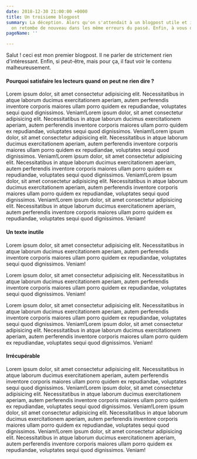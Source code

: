 ```yaml
---
date: 2018-12-30 21:00:00 +0000
title: Un troisieme blogpost
summary: La déception. Alors qu'on s'attendait à un blogpost utile et intéressant,
  on retombe de nouveau dans les même erreurs du passé. Enfin, à vous de juger.
pageName: ''

---
```

Salut ! ceci est mon premier blogpost. Il ne parler de strictement rien d'intéressant. Enfin, si peut-être, mais pour ça, il faut voir le contenu malheureusement.

#### Pourquoi satisfaire les lecteurs quand on peut ne rien dire ?

Lorem ipsum dolor, sit amet consectetur adipisicing elit. Necessitatibus in atque laborum ducimus exercitationem aperiam, autem perferendis inventore corporis maiores ullam porro quidem ex repudiandae, voluptates sequi quod dignissimos. Veniam!Lorem ipsum dolor, sit amet consectetur adipisicing elit. Necessitatibus in atque laborum ducimus exercitationem aperiam, autem perferendis inventore corporis maiores ullam porro quidem ex repudiandae, voluptates sequi quod dignissimos. Veniam!Lorem ipsum dolor, sit amet consectetur adipisicing elit. Necessitatibus in atque laborum ducimus exercitationem aperiam, autem perferendis inventore corporis maiores ullam porro quidem ex repudiandae, voluptates sequi quod dignissimos. Veniam!Lorem ipsum dolor, sit amet consectetur adipisicing elit. Necessitatibus in atque laborum ducimus exercitationem aperiam, autem perferendis inventore corporis maiores ullam porro quidem ex repudiandae, voluptates sequi quod dignissimos. Veniam!Lorem ipsum dolor, sit amet consectetur adipisicing elit. Necessitatibus in atque laborum ducimus exercitationem aperiam, autem perferendis inventore corporis maiores ullam porro quidem ex repudiandae, voluptates sequi quod dignissimos. Veniam!Lorem ipsum dolor, sit amet consectetur adipisicing elit. Necessitatibus in atque laborum ducimus exercitationem aperiam, autem perferendis inventore corporis maiores ullam porro quidem ex repudiandae, voluptates sequi quod dignissimos. Veniam!

#### Un texte inutile

Lorem ipsum dolor, sit amet consectetur adipisicing elit. Necessitatibus in atque laborum ducimus exercitationem aperiam, autem perferendis inventore corporis maiores ullam porro quidem ex repudiandae, voluptates sequi quod dignissimos. Veniam!

Lorem ipsum dolor, sit amet consectetur adipisicing elit. Necessitatibus in atque laborum ducimus exercitationem aperiam, autem perferendis inventore corporis maiores ullam porro quidem ex repudiandae, voluptates sequi quod dignissimos. Veniam!

Lorem ipsum dolor, sit amet consectetur adipisicing elit. Necessitatibus in atque laborum ducimus exercitationem aperiam, autem perferendis inventore corporis maiores ullam porro quidem ex repudiandae, voluptates sequi quod dignissimos. Veniam!Lorem ipsum dolor, sit amet consectetur adipisicing elit. Necessitatibus in atque laborum ducimus exercitationem aperiam, autem perferendis inventore corporis maiores ullam porro quidem ex repudiandae, voluptates sequi quod dignissimos. Veniam!

#### Irrécupérable

Lorem ipsum dolor, sit amet consectetur adipisicing elit. Necessitatibus in atque laborum ducimus exercitationem aperiam, autem perferendis inventore corporis maiores ullam porro quidem ex repudiandae, voluptates sequi quod dignissimos. Veniam!Lorem ipsum dolor, sit amet consectetur adipisicing elit. Necessitatibus in atque laborum ducimus exercitationem aperiam, autem perferendis inventore corporis maiores ullam porro quidem ex repudiandae, voluptates sequi quod dignissimos. Veniam!Lorem ipsum dolor, sit amet consectetur adipisicing elit. Necessitatibus in atque laborum ducimus exercitationem aperiam, autem perferendis inventore corporis maiores ullam porro quidem ex repudiandae, voluptates sequi quod dignissimos. Veniam!Lorem ipsum dolor, sit amet consectetur adipisicing elit. Necessitatibus in atque laborum ducimus exercitationem aperiam, autem perferendis inventore corporis maiores ullam porro quidem ex repudiandae, voluptates sequi quod dignissimos. Veniam!